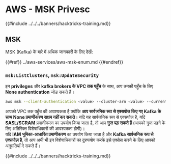 # AWS - MSK Privesc

{{#include ../../../banners/hacktricks-training.md}}

## MSK

MSK (Kafka) के बारे में अधिक जानकारी के लिए देखें:

{{#ref}}
../aws-services/aws-msk-enum.md
{{#endref}}

### `msk:ListClusters`, `msk:UpdateSecurity`

इन **privileges** और **kafka brokers के VPC तक पहुँच** के साथ, आप उनकी पहुँच के लिए **None authentication** जोड़ सकते हैं।
```bash
aws msk --client-authentication <value> --cluster-arn <value> --current-version <value>
```
आपको VPC तक पहुँच की आवश्यकता है क्योंकि **आप सार्वजनिक रूप से एक्सपोज़ किए गए Kafka के साथ None प्रमाणीकरण सक्षम नहीं कर सकते**। यदि यह सार्वजनिक रूप से एक्सपोज़ है, यदि **SASL/SCRAM** प्रमाणीकरण का उपयोग किया जाता है, तो आप **गुप्त पढ़ सकते हैं** (आपको गुप्त पढ़ने के लिए अतिरिक्त विशेषाधिकारों की आवश्यकता होगी)।\
यदि **IAM भूमिका-आधारित प्रमाणीकरण** का उपयोग किया जाता है और **Kafka सार्वजनिक रूप से एक्सपोज़ है**, तो आप अभी भी इन विशेषाधिकारों का दुरुपयोग करके इसे एक्सेस करने के लिए आपको अनुमतियाँ दे सकते हैं।

{{#include ../../../banners/hacktricks-training.md}}

